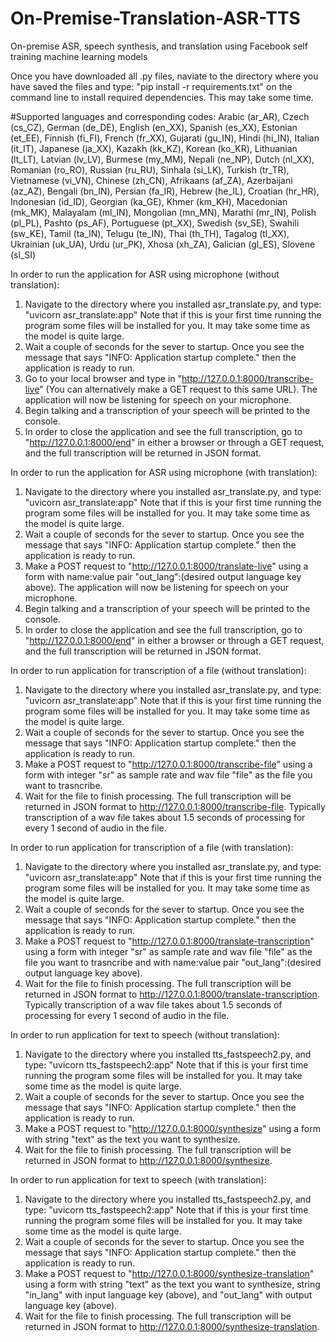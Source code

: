 # On-Premise-Translation-ASR-TTS
On-premise ASR, speech synthesis, and translation using Facebook self training machine learning models

Once you have downloaded all .py files, naviate to the directory where you have saved the files and type: "pip install -r requirements.txt" on the command line to install required dependencies. This may take some time.

#Supported languages and corresponding codes:
  Arabic (ar_AR), Czech (cs_CZ), German (de_DE), English (en_XX), Spanish (es_XX), 
  Estonian (et_EE), Finnish (fi_FI), French (fr_XX), Gujarati (gu_IN), Hindi (hi_IN),
  Italian (it_IT), Japanese (ja_XX), Kazakh (kk_KZ), Korean (ko_KR), Lithuanian (lt_LT),
  Latvian (lv_LV), Burmese (my_MM), Nepali (ne_NP), Dutch (nl_XX), Romanian (ro_RO),
  Russian (ru_RU), Sinhala (si_LK), Turkish (tr_TR), Vietnamese (vi_VN), Chinese (zh_CN),
  Afrikaans (af_ZA), Azerbaijani (az_AZ), Bengali (bn_IN), Persian (fa_IR), Hebrew (he_IL),
  Croatian (hr_HR), Indonesian (id_ID), Georgian (ka_GE), Khmer (km_KH), Macedonian (mk_MK),
  Malayalam (ml_IN), Mongolian (mn_MN), Marathi (mr_IN), Polish (pl_PL), Pashto (ps_AF),
  Portuguese (pt_XX), Swedish (sv_SE), Swahili (sw_KE), Tamil (ta_IN), Telugu (te_IN), Thai (th_TH),
  Tagalog (tl_XX), Ukrainian (uk_UA), Urdu (ur_PK), Xhosa (xh_ZA), Galician (gl_ES), Slovene (sl_SI)

In order to run the application for ASR using microphone (without translation):
1. Navigate to the directory where you installed asr_translate.py, and type: "uvicorn asr_translate:app" Note that if this is your first time running the program some files will be installed for you. It may take some time as the model is quite large.
2. Wait a couple of seconds for the sever to startup. Once you see the message that says "INFO:     Application startup complete." then the application is ready to run.
3. Go to your local browser and type in "http://127.0.0.1:8000/transcribe-live" (You can alternatively make a GET request to this same URL). The application will now be listening for speech on your microphone.
4. Begin talking and a transcription of your speech will be printed to the console.
5. In order to close the application and see the full transcription, go to "http://127.0.0.1:8000/end" in either a browser or through a GET request, and the full transcription will be returned in JSON format.

In order to run the application for ASR using microphone (with translation):
1. Navigate to the directory where you installed asr_translate.py, and type: "uvicorn asr_translate:app" Note that if this is your first time running the program some files will be installed for you. It may take some time as the model is quite large.
2. Wait a couple of seconds for the sever to startup. Once you see the message that says "INFO:     Application startup complete." then the application is ready to run.
3. Make a POST request to "http://127.0.0.1:8000/translate-live" using a form with name:value pair "out_lang":(desired output language key above). The application will now be listening for speech on your microphone.
4. Begin talking and a transcription of your speech will be printed to the console.
5. In order to close the application and see the full transcription, go to "http://127.0.0.1:8000/end" in either a browser or through a GET request, and the full transcription will be returned in JSON format.

In order to run application for transcription of a file (without translation):
1. Navigate to the directory where you installed asr_translate.py, and type: "uvicorn asr_translate:app" Note that if this is your first time running the program some files will be installed for you. It may take some time as the model is quite large.
2. Wait a couple of seconds for the sever to startup. Once you see the message that says "INFO:     Application startup complete." then the application is ready to run.
3. Make a POST request to "http://127.0.0.1:8000/transcribe-file" using a form with integer "sr" as sample rate and wav file "file" as the file you want to trasncribe.
4. Wait for the file to finish processing. The full transcription will be returned in JSON format to http://127.0.0.1:8000/transcribe-file. Typically transcription of a wav file takes about 1.5 seconds of processing for every 1 second of audio in the file.

In order to run application for transcription of a file (with translation):
1. Navigate to the directory where you installed asr_translate.py, and type: "uvicorn asr_translate:app" Note that if this is your first time running the program some files will be installed for you. It may take some time as the model is quite large.
2. Wait a couple of seconds for the sever to startup. Once you see the message that says "INFO:     Application startup complete." then the application is ready to run.
3. Make a POST request to "http://127.0.0.1:8000/translate-transcription" using a form with integer "sr" as sample rate and wav file "file" as the file you want to trasncribe and with name:value pair "out_lang":(desired output language key above).
4. Wait for the file to finish processing. The full transcription will be returned in JSON format to http://127.0.0.1:8000/translate-transcription. Typically transcription of a wav file takes about 1.5 seconds of processing for every 1 second of audio in the file.

In order to run application for text to speech (without translation):
1. Navigate to the directory where you installed tts_fastspeech2.py, and type: "uvicorn tts_fastspeech2:app" Note that if this is your first time running the program some files will be installed for you. It may take some time as the model is quite large.
2. Wait a couple of seconds for the sever to startup. Once you see the message that says "INFO:     Application startup complete." then the application is ready to run.
3. Make a POST request to "http://127.0.0.1:8000/synthesize" using a form with string "text" as the text you want to synthesize.
4. Wait for the file to finish processing. The full transcription will be returned in JSON format to http://127.0.0.1:8000/synthesize.

In order to run application for text to speech (with translation):
1. Navigate to the directory where you installed tts_fastspeech2.py, and type: "uvicorn tts_fastspeech2:app" Note that if this is your first time running the program some files will be installed for you. It may take some time as the model is quite large.
2. Wait a couple of seconds for the sever to startup. Once you see the message that says "INFO:     Application startup complete." then the application is ready to run.
3. Make a POST request to "http://127.0.0.1:8000/synthesize-translation" using a form with string "text" as the text you want to synthesize, string "in_lang" with input language key (above), and "out_lang" with output language key (above).
4. Wait for the file to finish processing. The full transcription will be returned in JSON format to http://127.0.0.1:8000/synthesize-translation.
